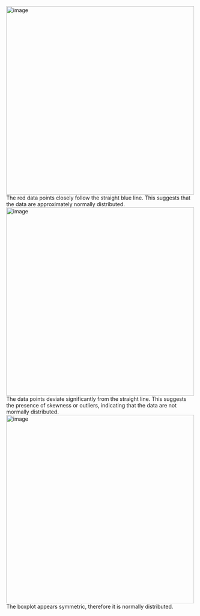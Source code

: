 <img width="500" alt="image" src="https://github.com/user-attachments/assets/92401e07-5455-4018-a185-afb7e83af406" />  
The red data points closely follow the straight blue line.  
This suggests that the data are approximately normally distributed.  
<img width="500" alt="image" src="https://github.com/user-attachments/assets/ef00420b-6999-401f-969b-3871c1e91226" />  
The data points deviate significantly from the straight line.  
This suggests the presence of skewness or outliers, indicating that the data are not mormally distributed.  
<img width="500" alt="image" src="https://github.com/user-attachments/assets/b9db13af-9094-432d-a162-d1f48e85a152" />  
The boxplot appears symmetric, therefore it is normally distributed.  

